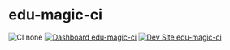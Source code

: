 # edu-magic-ci

![CI none](https://img.shields.io/badge/ci-none-orange.svg)
[![Dashboard edu-magic-ci](https://img.shields.io/badge/dashboard-edu_magic_ci-yellow.svg)](https://dashboard.pantheon.io/sites/d1625c38-eebf-43b2-a8a6-e7a1a4cdc294#dev/code)
[![Dev Site edu-magic-ci](https://img.shields.io/badge/site-edu_magic_ci-blue.svg)](http://dev-edu-magic-ci.pantheonsite.io/)